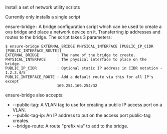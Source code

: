 Install a set of network utility scripts

Currently only installs a single script

ensure-bridge : A bridge configuration script which can be used to create
  a ovs bridge and place a network device on it. Transferring ip addresses and
  routes to the bridge. The script takes 3 parameters:

    $ ensure-bridge EXTERNAL_BRIDGE PHYSICAL_INTERFACE [PUBLIC_IP_CIDR [PUBLIC_INTERFACE_ROUTE]]
    EXTERNAL_BRIDGE        : The name of the bridge to create.
    PHYSICAL_INTERFACE     : The physical interface to place on the bridge.
    PUBLIC_IP_CIDR         : Optional static IP address in CIDR notation - 1.2.3.4/5
    PUBLIC_INTERFACE_ROUTE : Add a default route via this for all IP's except
                           169.254.169.254/32

  ensure-bridge also accepts:

  * --public-tag: A VLAN tag to use for creating a public IP access port on a VLAN.
  * --public-tag-ip: An IP address to put on the access port public-tag creates.
  * --bridge-route: A route "prefix via" to add to the bridge.
